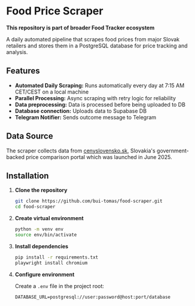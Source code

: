 #  Food Price Scraper
**This repository is part of broader Food Tracker ecosystem**

A daily automated pipeline that scrapes food prices from major Slovak retailers and stores them in a PostgreSQL database for price tracking and analysis.

## Features
- **Automated Daily Scraping:** Runs automatically every day at 7:15 AM CET/CEST on a local machine
- **Parallel Processing:** Async scraping with retry logic for reliability
- **Data preprocessing:** Data is processed before being uploaded to DB
- **Database connection:** Uploads data to Supabase DB
- **Telegram Notifier:** Sends outcome message to Telegram

## Data Source
The scraper collects data from [cenyslovensko.sk](https://cenyslovensko.sk/), Slovakia's government-backed price comparison portal which was launched in June 2025. 

## Installation
1. **Clone the repository**
   ```bash
   git clone https://github.com/bui-tomas/food-scraper.git
   cd food-scraper
   ```

2. **Create virtual environment**
   ```bash
   python -m venv env
   source env/bin/activate  
   ```

3. **Install dependencies**
   ```bash
   pip install -r requirements.txt
   playwright install chromium
   ```

4. **Configure environment**
   
   Create a `.env` file in the project root:
   ```env
   DATABASE_URL=postgresql://user:password@host:port/database
   ```